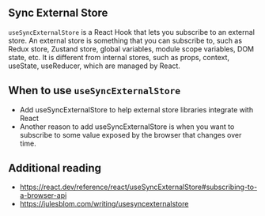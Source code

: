 ## Sync External Store
`useSyncExternalStore` is a React Hook that lets you subscribe to an external store. An external store is something that you can subscribe to, such as Redux store, Zustand store, global variables, module scope variables, DOM state, etc. It is different from internal stores, such as props, context, useState, useReducer, which are managed by React.

## When to use `useSyncExternalStore`
- Add useSyncExternalStore to help external store libraries integrate with React
- Another reason to add useSyncExternalStore is when you want to subscribe to some value exposed by the browser that changes over time.

## Additional reading
- https://react.dev/reference/react/useSyncExternalStore#subscribing-to-a-browser-api
- https://julesblom.com/writing/usesyncexternalstore